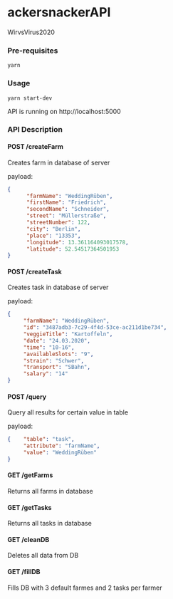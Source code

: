 # ackersnackerAPI
WirvsVirus2020

### Pre-requisites

```shell
yarn 
```

### Usage


```shell
yarn start-dev
```

API is running on http://localhost:5000 


### API Description


#### POST /createFarm
Creates farm in database of server

payload: 

```json
{ 
      "farmName": "WeddingRüben",
      "firstName": "Friedrich",
      "secondName": "Schneider",
      "street": "Müllerstraße",
      "streetNumber": 122,
      "city": "Berlin",
      "place": "13353",
      "longitude": 13.361164093017578,
      "latitude": 52.54517364501953
}
```

#### POST /createTask
Creates task in database of server

payload: 

```json
{    
     "farmName": "WeddingRüben",
     "id": "3487adb3-7c29-4f4d-53ce-ac211d1be734",
     "veggieTitle": "Kartoffeln",
     "date": "24.03.2020",
     "time": "10-16",
     "availableSlots": "9",
     "strain": "Schwer",
     "transport": "SBahn",
     "salary": "14"
}

```

#### POST /query 

Query all results for certain value in table 


payload: 

```json
{    "table": "task", 
     "attribute": "farmName", 
     "value": "WeddingRüben"
}

```

#### GET /getFarms

Returns all farms in database 


#### GET /getTasks

Returns all tasks in database 


#### GET /cleanDB

Deletes all data from DB 


#### GET /fillDB

Fills DB with 3 default farmes and 2 tasks per farmer 
